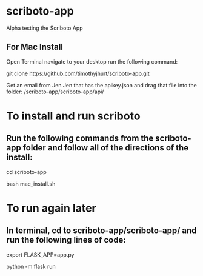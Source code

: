 # scriboto-app
Alpha testing the Scriboto App


## For Mac Install

Open Terminal
navigate to your desktop
run the following command:

git clone https://github.com/timothyjhurt/scriboto-app.git

Get an email from Jen Jen that has the apikey.json and drag that file into the folder: /scriboto-app/scriboto-app/api/

# To install and run scriboto

## Run the following commands from the scriboto-app folder and follow all of the directions of the install:

cd scriboto-app

bash mac_install.sh

# To run again later 

## In terminal, cd to scriboto-app/scriboto-app/ and run the following lines of code:

export FLASK_APP=app.py 

python -m flask run 

